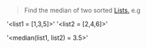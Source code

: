 > Find the median of two sorted [Lists.](https://developers.google.com/edu/python/lists "About python list")
 e.g 
 
 '<list1 = [1,3,5]>'
 '<list2 = [2,4,6]>'

 '<median(list1, list2) = 3.5>'
